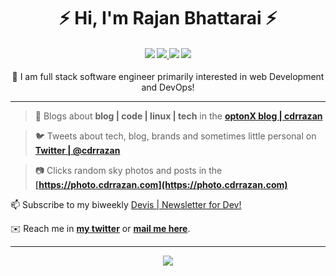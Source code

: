 <h1 align="center">⚡️ Hi, I'm Rajan Bhattarai ⚡️</h1>
<h4 align="center"><a href="https://cdrrazan.com"><img src="https://img.shields.io/badge/blog-%23FFA500.svg?&style=for-the-badge&logo=rss&logoColor=white"/></a>  <a href="https://rajan.link/twitter"><img src="https://img.shields.io/badge/twitter-%231DA1F2.svg?&style=for-the-badge&logo=twitter&logoColor=white"/> </a>  <a href="https://rajan.link/linkedin"><img src="https://img.shields.io/badge/linkedin-%230077B5.svg?&style=for-the-badge&logo=linkedin&logoColor=white"/></a>   <a href="https://rajan.link/dev"><img src="https://img.shields.io/badge/DEV.TO-%230A0A0A.svg?&style=for-the-badge&logo=dev.to&logoColor=white"/> </a></h4>

<p align="center">🔭 I am full stack software engineer primarily interested in web Development and DevOps!</p>

---
> 📝  Blogs about **blog | code | linux | tech** in the **[optonX blog | cdrrazan ](https://cdrrazan.com)**

> 🐦 Tweets about tech, blog, brands and sometimes little personal on **[ Twitter | @cdrrazan ](https://rajan.link/twitter)**

> 📷 Clicks random sky photos and posts in the **[https://photo.cdrrazan.com](https://photo.cdrrazan.com)**


📫 Subscribe to my biweekly [Devis | Newsletter for Dev!](https://getco.us/dev)

✉️ Reach me in **[my twitter](https://rajan.link/twitter)** or **[mail me here](mailto:hey@rajanbhattarai.com)**.

---
<p align="center"> <img src="https://github-readme-stats.vercel.app/api?username=cdrrazan&show_icons=true&theme=gotham&count_private=true&include_all_commits=true alt="cdrrazan | Rajan Bhattarai" /> </p>
